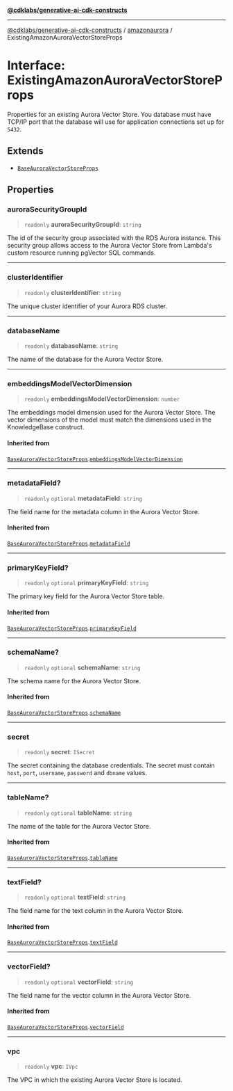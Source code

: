 [**@cdklabs/generative-ai-cdk-constructs**](../../../README.md)

***

[@cdklabs/generative-ai-cdk-constructs](../../../README.md) / [amazonaurora](../README.md) / ExistingAmazonAuroraVectorStoreProps

# Interface: ExistingAmazonAuroraVectorStoreProps

Properties for an existing Aurora Vector Store.
You database must have TCP/IP port that the
database will use for application connections
set up for `5432`.

## Extends

- [`BaseAuroraVectorStoreProps`](BaseAuroraVectorStoreProps.md)

## Properties

### auroraSecurityGroupId

> `readonly` **auroraSecurityGroupId**: `string`

The id of the security group associated with the RDS Aurora instance.
This security group allows access to the Aurora Vector Store from Lambda's
custom resource running pgVector SQL commands.

***

### clusterIdentifier

> `readonly` **clusterIdentifier**: `string`

The unique cluster identifier of your Aurora RDS cluster.

***

### databaseName

> `readonly` **databaseName**: `string`

The name of the database for the Aurora Vector Store.

***

### embeddingsModelVectorDimension

> `readonly` **embeddingsModelVectorDimension**: `number`

The embeddings model dimension used for the Aurora Vector Store.
The vector dimensions of the model must match the dimensions
used in the KnowledgeBase construct.

#### Inherited from

[`BaseAuroraVectorStoreProps`](BaseAuroraVectorStoreProps.md).[`embeddingsModelVectorDimension`](BaseAuroraVectorStoreProps.md#embeddingsmodelvectordimension)

***

### metadataField?

> `readonly` `optional` **metadataField**: `string`

The field name for the metadata column in the Aurora Vector Store.

#### Inherited from

[`BaseAuroraVectorStoreProps`](BaseAuroraVectorStoreProps.md).[`metadataField`](BaseAuroraVectorStoreProps.md#metadatafield)

***

### primaryKeyField?

> `readonly` `optional` **primaryKeyField**: `string`

The primary key field for the Aurora Vector Store table.

#### Inherited from

[`BaseAuroraVectorStoreProps`](BaseAuroraVectorStoreProps.md).[`primaryKeyField`](BaseAuroraVectorStoreProps.md#primarykeyfield)

***

### schemaName?

> `readonly` `optional` **schemaName**: `string`

The schema name for the Aurora Vector Store.

#### Inherited from

[`BaseAuroraVectorStoreProps`](BaseAuroraVectorStoreProps.md).[`schemaName`](BaseAuroraVectorStoreProps.md#schemaname)

***

### secret

> `readonly` **secret**: `ISecret`

The secret containing the database credentials.
The secret must contain `host`, `port`, `username`,
`password` and `dbname` values.

***

### tableName?

> `readonly` `optional` **tableName**: `string`

The name of the table for the Aurora Vector Store.

#### Inherited from

[`BaseAuroraVectorStoreProps`](BaseAuroraVectorStoreProps.md).[`tableName`](BaseAuroraVectorStoreProps.md#tablename)

***

### textField?

> `readonly` `optional` **textField**: `string`

The field name for the text column in the Aurora Vector Store.

#### Inherited from

[`BaseAuroraVectorStoreProps`](BaseAuroraVectorStoreProps.md).[`textField`](BaseAuroraVectorStoreProps.md#textfield)

***

### vectorField?

> `readonly` `optional` **vectorField**: `string`

The field name for the vector column in the Aurora Vector Store.

#### Inherited from

[`BaseAuroraVectorStoreProps`](BaseAuroraVectorStoreProps.md).[`vectorField`](BaseAuroraVectorStoreProps.md#vectorfield)

***

### vpc

> `readonly` **vpc**: `IVpc`

The VPC in which the existing Aurora Vector Store is located.
